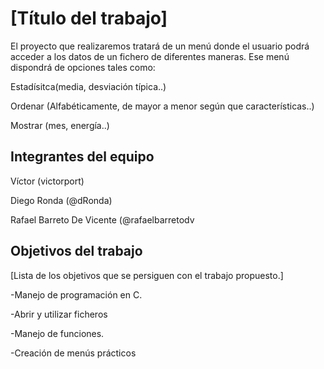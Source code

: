 # [Título del trabajo]

El proyecto que realizaremos tratará de un menú donde el usuario podrá acceder a los datos de un fichero de diferentes maneras.
Ese menú dispondrá de opciones tales como: 

Estadísitca(media, desviación típica..) 

Ordenar (Alfabéticamente, de mayor a menor según que características..) 

Mostrar (mes, energía..)

## Integrantes del equipo

Víctor  (victorport)

Diego Ronda  (@dRonda)

Rafael Barreto De Vicente (@rafaelbarretodv

## Objetivos del trabajo

[Lista de los objetivos que se persiguen con el trabajo propuesto.]

-Manejo de programación en C.

-Abrir y utilizar ficheros

-Manejo de funciones.

-Creación de menús prácticos
